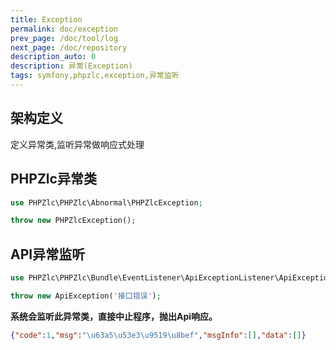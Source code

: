 ```yaml
---
title: Exception
permalink: doc/exception
prev_page: /doc/tool/log
next_page: /doc/repository
description_auto: 0
description: 异常(Exception)
tags: symfony,phpzlc,exception,异常监听
---
```


## 架构定义

定义异常类,监听异常做响应式处理

## PHPZlc异常类

```php
use PHPZlc\PHPZlc\Abnormal\PHPZlcException;

throw new PHPZlcException();
```

## API异常监听

```php
use PHPZlc\PHPZlc\Bundle\EventListener\ApiExceptionListener\ApiException;

throw new ApiException('接口错误');
```

**系统会监听此异常类，直接中止程序，抛出Api响应。**

```json
{"code":1,"msg":"\u63a5\u53e3\u9519\u8bef","msgInfo":[],"data":[]}
```